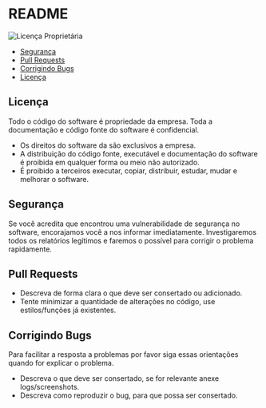# README

![Licença Proprietária](https://img.shields.io/badge/Licença-Proprietária-red)

- [Segurança](#segurança)
- [Pull Requests](#pull-requests)
- [Corrigindo Bugs](#corrigindo-bugs)
- [Licença](#licença)

## Licença

Todo o código do software é propriedade da empresa.
Toda a documentação e código fonte do software é confidencial.

- Os direitos do software da são exclusivos a empresa.
- A distribuição do código fonte, executável e documentação do software é proibida em qualquer forma ou meio não autorizado.
- É proibido a terceiros executar, copiar, distribuir, estudar, mudar e melhorar o software.

## Segurança

Se você acredita que encontrou uma vulnerabilidade de segurança no software, encorajamos você a nos informar imediatamente. Investigaremos todos os relatórios legítimos e faremos o possível para corrigir o problema rapidamente.

## Pull Requests

- Descreva de forma clara o que deve ser consertado ou adicionado.
- Tente minimizar a quantidade de alterações no código, use estilos/funções já existentes.

## Corrigindo Bugs

Para facilitar a resposta a problemas por favor siga essas orientações quando for explicar o problema.

- Descreva o que deve ser consertado, se for relevante anexe logs/screenshots.
- Descreva como reproduzir o bug, para que possa ser consertado.
